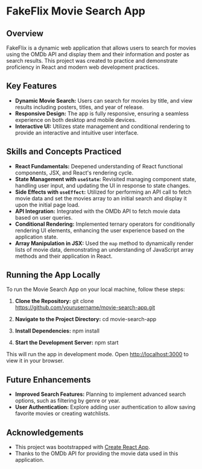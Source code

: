 # FakeFlix Movie Search App

## Overview

FakeFlix is a dynamic web application that allows users to search for movies using the OMDb API and display them and their information and poster as search results. This project was created to practice and demonstrate proficiency in React and modern web development practices.

## Key Features

- **Dynamic Movie Search:** Users can search for movies by title, and view results including posters, titles, and year of release.
- **Responsive Design:** The app is fully responsive, ensuring a seamless experience on both desktop and mobile devices.
- **Interactive UI:** Utilizes state management and conditional rendering to provide an interactive and intuitive user interface.

## Skills and Concepts Practiced

- **React Fundamentals:** Deepened understanding of React functional components, JSX, and React's rendering cycle.
- **State Management with `useState`:** Revisited managing component state, handling user input, and updating the UI in response to state changes.
- **Side Effects with `useEffect`:** Utilized for performing an API call to fetch movie data and set the movies array to an initial search and display it upon the initial page load.
- **API Integration:** Integrated with the OMDb API to fetch movie data based on user queries.
- **Conditional Rendering:** Implemented ternary operators for conditionally rendering UI elements, enhancing the user experience based on the application state.
- **Array Manipulation in JSX:** Used the `map` method to dynamically render lists of movie data, demonstrating an understanding of JavaScript array methods and their application in React.

## Running the App Locally

To run the Movie Search App on your local machine, follow these steps:

1. **Clone the Repository:**
   git clone https://github.com/yourusername/movie-search-app.git

2. **Navigate to the Project Directory:**
   cd movie-search-app

3. **Install Dependencies:**
   npm install

4. **Start the Development Server:**
   npm start

This will run the app in development mode. Open [http://localhost:3000](http://localhost:3000) to view it in your browser.

## Future Enhancements

- **Improved Search Features:** Planning to implement advanced search options, such as filtering by genre or year.
- **User Authentication:** Explore adding user authentication to allow saving favorite movies or creating watchlists.

## Acknowledgements

- This project was bootstrapped with [Create React App](https://github.com/facebook/create-react-app).
- Thanks to the OMDb API for providing the movie data used in this application.
